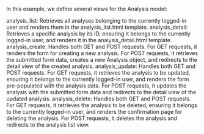 In this example, we define several views for the Analysis model:

analysis_list: Retrieves all analyses belonging to the currently logged-in user and renders them in the analysis_list.html template.
analysis_detail: Retrieves a specific analysis by its ID, ensuring it belongs to the currently logged-in user, and renders it in the analysis_detail.html template.
analysis_create: Handles both GET and POST requests. For GET requests, it renders the form for creating a new analysis. For POST requests, it retrieves the submitted form data, creates a new Analysis object, and redirects to the detail view of the created analysis.
analysis_update: Handles both GET and POST requests. For GET requests, it retrieves the analysis to be updated, ensuring it belongs to the currently logged-in user, and renders the form pre-populated with the analysis data. For POST requests, it updates the analysis with the submitted form data and redirects to the detail view of the updated analysis.
analysis_delete: Handles both GET and POST requests. For GET requests, it retrieves the analysis to be deleted, ensuring it belongs to the currently logged-in user, and renders the confirmation page for deleting the analysis. For POST requests, it deletes the analysis and redirects to the analysis list view.